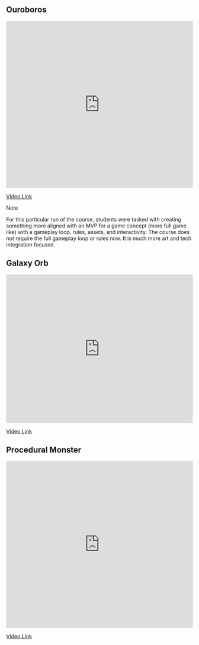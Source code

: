 ## Ouroboros
<iframe src="https://1drv.ms/v/c/b08de2251f1b33a4/IQRU2bXV3FpNR5AIxp--9mFrAc3FRzgF9PnhDjLwHPVcfvA?width=1920&height=1080" width="100%" height="450" frameborder="0" style="max-width: 100%; aspect-ratio: 16/9;"></iframe>

[Video Link]([202345_GMAP395_002_Woodland_Ouroboros_Playthrough_001.mp4](https://1drv.ms/v/c/b08de2251f1b33a4/EVTZtdXcWk1HkAjGn772YWsBh_9B6GxSuoCCWFs-JRPhbw?e=QdyB5i))

> [!note]
> For this particular run of the course, students were tasked with creating something more aligned with an MVP for a game concept (more full game like) with a gameplay loop, rules, assets, and interactivity. The course does *not* require the full gameplay loop or rules now. It is much more art and tech integration focused.

## Galaxy Orb
<iframe src="https://1drv.ms/v/c/b08de2251f1b33a4/IQT644h01laYRK52lFWWiSTVAS2JQT15tNuAbkhP8H-BSzo?width=1280&height=720" width="100%" height="400" frameborder="0" style="max-width: 100%; aspect-ratio: 16/9;"></iframe>

[Video Link]([cy437_Playthrough_WI24.mp4](https://1drv.ms/v/c/b08de2251f1b33a4/EfrjiHTWVphErnaUVZaJJNUBC26DEWnqD3ZhZPwMx-0bqw?e=NKQ8dK))

## Procedural Monster
<iframe src="https://1drv.ms/v/c/b08de2251f1b33a4/IQS7i-CQCqS7SKBVAcYwb1RvAYVRVWXxinQaqfLZsVJGHv0?width=1920&height=1080" width="100%" height="450" frameborder="0" style="max-width: 100%; aspect-ratio: 16/9;"></iframe>

[Video Link]([Hyung_PlaythroughVideo_WI24.mp4](https://1drv.ms/v/c/b08de2251f1b33a4/EbuL4JAKpLtIoFUBxjBvVG8B-NCGlrGeX2p2ZPlVBzXmPw?e=uW5r8I))